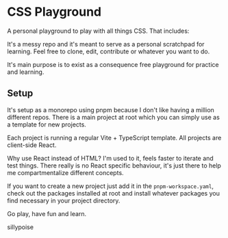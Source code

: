 # CSS Playground

A personal playground to play with all things CSS. That includes:

It's a messy repo and it's meant to serve as a personal scratchpad for learning. Feel free to clone, edit, contribute or whatever you want to do.

It's main purpose is to exist as a consequence free playground for practice and learning.

## Setup

It's setup as a monorepo using pnpm because I don't like having a million different repos. There is a main project at root which you can simply use as a template for new projects.

Each project is running a regular Vite + TypeScript template. All projects are client-side React.

Why use React instead of HTML? I'm used to it, feels faster to iterate and test things. There really is no React specific behaviour, it's just there to help me compartmentalize different concepts.

If you want to create a new project just add it in the `pnpm-workspace.yaml`, check out the packages installed at root and install whatever packages you find necessary in your project directory.

Go play, have fun and learn.

sillypoise

